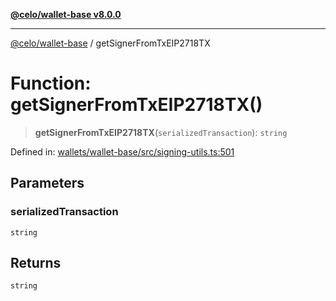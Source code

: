 [**@celo/wallet-base v8.0.0**](../README.md)

***

[@celo/wallet-base](../README.md) / getSignerFromTxEIP2718TX

# Function: getSignerFromTxEIP2718TX()

> **getSignerFromTxEIP2718TX**(`serializedTransaction`): `string`

Defined in: [wallets/wallet-base/src/signing-utils.ts:501](https://github.com/celo-org/developer-tooling/blob/master/packages/sdk/wallets/wallet-base/src/signing-utils.ts#L501)

## Parameters

### serializedTransaction

`string`

## Returns

`string`
